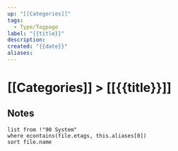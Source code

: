 ```yaml
---
up: "[[Categories]]"
tags:
  - Type/Tagpage
label: "{{title}}"
description: 
created: "{{date}}"
aliases:
---
```

# [[Categories]] > [[{{title}}]]
## Notes
```dataview
list from !"90 System"
where econtains(file.etags, this.aliases[0])
sort file.name
```
